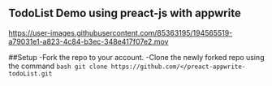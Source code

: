 ## TodoList Demo using preact-js with appwrite


https://user-images.githubusercontent.com/85363195/194565519-a79031e1-a823-4c84-b3ec-348e417f07e2.mov

##Setup
-Fork the repo to your account.
-Clone the newly forked repo using the command
``bash
git clone https://github.com/</preact-appwrite-todoList.git
``